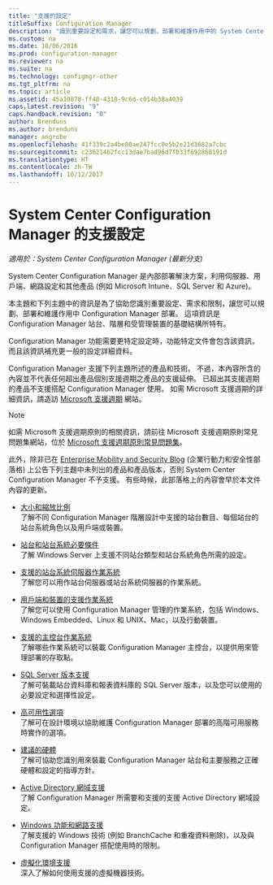 ```yaml
---
title: "支援的設定"
titleSuffix: Configuration Manager
description: "識別重要設定和需求，讓您可以規劃、部署和維護作用中的 System Center Configuration Manager 部署。"
ms.custom: na
ms.date: 10/06/2016
ms.prod: configuration-manager
ms.reviewer: na
ms.suite: na
ms.technology: configmgr-other
ms.tgt_pltfrm: na
ms.topic: article
ms.assetid: 45a10878-ff48-4318-9c6d-c014b38a4039
caps.latest.revision: "9"
caps.handback.revision: "0"
author: Brenduns
ms.author: brenduns
manager: angrobe
ms.openlocfilehash: 41f339c2a4be80ae247fcc0e5b2e21d3682a7cbc
ms.sourcegitcommit: c236214b2fcc13dae7bad96d7fb33f692868191d
ms.translationtype: HT
ms.contentlocale: zh-TW
ms.lasthandoff: 10/12/2017
---
```

# <a name="supported-configurations-for-system-center-configuration-manager"></a>System Center Configuration Manager 的支援設定

*適用於：System Center Configuration Manager (最新分支)*

System Center Configuration Manager 是內部部署解決方案，利用伺服器、用戶端、網路設定和其他產品 (例如 Microsoft Intune、SQL Server 和 Azure)。

本主題和下列主題中的資訊是為了協助您識別重要設定、需求和限制，讓您可以規劃、部署和維護作用中 Configuration Manager 部署。  這項資訊是 Configuration Manager 站台、階層和受管理裝置的基礎結構所特有。

Configuration Manager 功能需要更特定設定時，功能特定文件會包含該資訊，而且該資訊補充更一般的設定詳細資料。  

 Configuration Manager 支援下列主題所述的產品和技術。 不過，本內容所含的內容並不代表任何超出產品個別支援週期之產品的支援延伸。 已超出其支援週期的產品不支援搭配 Configuration Manager 使用。 如需 Microsoft 支援週期的詳細資訊，請造訪 [Microsoft 支援週期](http://go.microsoft.com/fwlink/p/?LinkId=208270) 網站。  

> [!NOTE]  
>  如需 Microsoft 支援週期原則的相關資訊，請前往 Microsoft 支援週期原則常見問題集網站，位於 [Microsoft 支援週期原則常見問題集](http://go.microsoft.com/fwlink/p/?LinkId=31976)。  

 此外，除非已在 [Enterprise Mobility and Security Blog](https://blogs.technet.microsoft.com/enterprisemobility/) (企業行動力和安全性部落格) 上公告下列主題中未列出的產品和產品版本，否則 System Center Configuration Manager 不予支援。  有些時候，此部落格上的內容會早於本文件內容的更新。


-  [大小和縮放比例](../../../core/plan-design/configs/size-and-scale-numbers.md)  
了解不同 Configuration Manager 階層設計中支援的站台數目、每個站台的站台系統角色以及用戶端或裝置。

-  [站台和站台系統必要條件](../../../core/plan-design/configs/site-and-site-system-prerequisites.md)  
了解 Windows Server 上支援不同站台類型和站台系統角色所需的設定。

-  [支援的站台系統伺服器作業系統](../../../core/plan-design/configs/supported-operating-systems-for-site-system-servers.md)  
了解您可以用作站台伺服器或站台系統伺服器的作業系統。

-  [用戶端和裝置的支援作業系統](../../../core/plan-design/configs/supported-operating-systems-for-clients-and-devices.md)  
了解您可以使用 Configuration Manager 管理的作業系統，包括 Windows、Windows Embedded、Linux 和 UNIX、Mac，以及行動裝置。

-  [支援的主控台作業系統](../../../core/plan-design/configs/supported-operating-systems-consoles.md)  
了解哪些作業系統可以裝載 Configuration Manager 主控台，以提供用來管理部署的存取點。  

-  [SQL Server 版本支援](../../../core/plan-design/configs/support-for-sql-server-versions.md)  
了解可裝載站台資料庫和報表資料庫的 SQL Server 版本，以及您可以使用的必要設定和選擇性設定。

-  [高可用性選項](../../../protect/understand/high-availability-options.md)  
了解可在設計環境以協助維護 Configuration Manager 部署的高階可用服務時實作的選項。

-  [建議的硬體](../../../core/plan-design/configs/recommended-hardware.md)  
了解可協助您識別用來裝載 Configuration Manager 站台和主要服務之正確硬體和設定的指導方針。

-  [Active Directory 網域支援](../../../core/plan-design/configs/support-for-active-directory-domains.md)  
了解 Configuration Manager 所需要和支援的支援 Active Directory 網域設定。

-  [Windows 功能和網路支援](../../../core/plan-design/configs/support-for-windows-features-and-networks.md)  
了解支援的 Windows 技術 (例如 BranchCache 和重複資料刪除)，以及與 Configuration Manager 搭配使用時的限制。

-  [虛擬化環境支援](../../../core/plan-design/configs/support-for-virtualization-environments.md)  
深入了解如何使用支援的虛擬機器技術。
